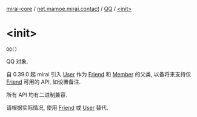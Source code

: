 [mirai-core](../../index.md) / [net.mamoe.mirai.contact](../index.md) / [QQ](index.md) / [&lt;init&gt;](./-init-.md)

# &lt;init&gt;

`QQ()`

QQ 对象.

自 0.39.0 起 mirai 引入 [User](../-user/index.md) 作为 [Friend](../-friend/index.md) 和 [Member](../-member/index.md) 的父类,
以备将来支持仅 [Friend](../-friend/index.md) 可用的 API, 如设置备注.

所有 API 均有二进制兼容.

请根据实际情况, 使用 [Friend](../-friend/index.md) 或 [User](../-user/index.md) 替代.

